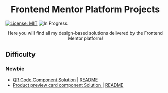 <h1 align="center"> Frontend Mentor Platform Projects </h1>


[![License: MIT](https://img.shields.io/badge/License-MIT-yellow.svg)](https://opensource.org/licenses/MIT)  ![In Progress](https://img.shields.io/badge/In_Progress-blue.svg)


<p align="center">Here you will find all my design-based solutions delivered by the Frontend Mentor platform!</p>


## Difficulty

### Newbie

- [QR Code Component Solution](./qr-code-component-main) | [README](https://github.com/coelhoalexandre/frontendmentor/blob/main/qr-code-component-main/README.md)
- [Product preview card component Solution ](./product-preview-card-component-main) | [README](https://github.com/coelhoalexandre/frontendmentor/blob/main/product-preview-card-component-main/README.md)
